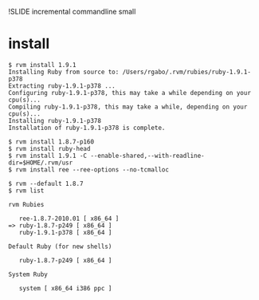 !SLIDE incremental commandline small

# install

    $ rvm install 1.9.1
    Installing Ruby from source to: /Users/rgabo/.rvm/rubies/ruby-1.9.1-p378
    Extracting ruby-1.9.1-p378 ...
    Configuring ruby-1.9.1-p378, this may take a while depending on your cpu(s)...
    Compiling ruby-1.9.1-p378, this may take a while, depending on your cpu(s)...
    Installing ruby-1.9.1-p378
    Installation of ruby-1.9.1-p378 is complete.

    $ rvm install 1.8.7-p160
    $ rvm install ruby-head
    $ rvm install 1.9.1 -C --enable-shared,--with-readline-dir=$HOME/.rvm/usr
    $ rvm install ree --ree-options --no-tcmalloc

    $ rvm --default 1.8.7 
    $ rvm list
    
    rvm Rubies

       ree-1.8.7-2010.01 [ x86_64 ]
    => ruby-1.8.7-p249 [ x86_64 ]
       ruby-1.9.1-p378 [ x86_64 ]

    Default Ruby (for new shells)

       ruby-1.8.7-p249 [ x86_64 ]

    System Ruby

       system [ x86_64 i386 ppc ]
    
